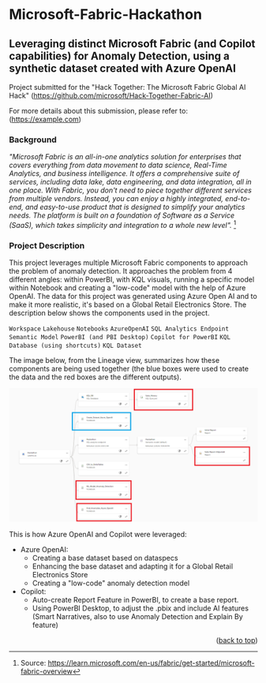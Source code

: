 # Microsoft-Fabric-Hackathon
<!-- ABOUT THE PROJECT -->
## Leveraging distinct Microsoft Fabric (and Copilot capabilities) for Anomaly Detection, using a synthetic dataset created with Azure OpenAI

Project submitted for the "Hack Together: The Microsoft Fabric Global AI Hack" (https://github.com/microsoft/Hack-Together-Fabric-AI)

For more details about this submission, please refer to: (https://example.com)

### Background

*"Microsoft Fabric is an all-in-one analytics solution for enterprises that covers everything from data movement to data science, Real-Time Analytics, and business intelligence. It offers a comprehensive suite of services, including data lake, data engineering, and data integration, all in one place. With Fabric, you don't need to piece together different services from multiple vendors. Instead, you can enjoy a highly integrated, end-to-end, and easy-to-use product that is designed to simplify your analytics needs. The platform is built on a foundation of Software as a Service (SaaS), which takes simplicity and integration to a whole new level".* [^1]

[^1]: Source: https://learn.microsoft.com/en-us/fabric/get-started/microsoft-fabric-overview

### Project Description

This project leverages multiple Microsoft Fabric components to approach the problem of anomaly detection. It approaches the problem from 4 different angles: within PowerBI, with KQL visuals, running a specific model within Notebook and creating a "low-code" model with the help of Azure OpenAI. The data for this project was generated using Azure Open AI and to make it more realistic, it's based on a Global Retail Electronics Store. The description below shows the components used in the project.

`Workspace` `Lakehouse` `Notebooks` `AzureOpenAI` 
`SQL Analytics Endpoint` `Semantic Model` `PowerBI (and PBI Desktop)` `Copilot for PowerBI`
`KQL Database (using shortcuts)` `KQL Dataset`

The image below, from the Lineage view, summarizes how these components are being used together (the blue boxes were used to create the data and the red boxes are the different outputs).

![Test](images/Description.png)

This is how Azure OpenAI and Copilot were leveraged:
- Azure OpenAI:
	- Creating a base dataset based on dataspecs
	- Enhancing the base dataset and adapting it for a Global Retail Electronics Store
	- Creating a "low-code" anomaly detection model
- Copilot:
	- Auto-create Report Feature in PowerBI, to create a base report.
	- Using PowerBI Desktop, to adjust the .pbix and include AI features (Smart Narratives, also to use Anomaly Detection and Explain By feature)


<p align="right">(<a href="#readme-top">back to top</a>)</p>
